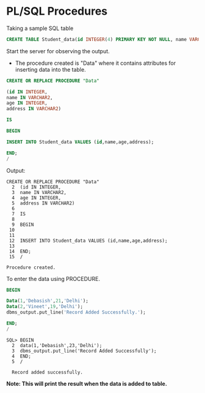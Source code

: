 # PL/SQL Procedures

Taking a sample SQL table

```sql
CREATE TABLE Student_data(id INTEGER(4) PRIMARY KEY NOT NULL, name VARCHAR2(10) NOT NULL, age INTEGER(2) NOT NULL,address VARCHAR2(10) NOT NULL);
```

Start the server for observing the output.

- The procedure created is "Data" where it contains attributes for inserting data into the table.

```sql
CREATE OR REPLACE PROCEDURE "Data"

(id IN INTEGER,
name IN VARCHAR2,
age IN INTEGER,
address IN VARCHAR2)

IS 

BEGIN

INSERT INTO Student_data VALUES (id,name,age,address);

END;
/
```

Output:

```text
CREATE OR REPLACE PROCEDURE "Data"
  2  (id IN INTEGER,
  3  name IN VARCHAR2,
  4  age IN INTEGER,
  5  address IN VARCHAR2)
  6
  7  IS
  8
  9  BEGIN
 10
 11
 12  INSERT INTO Student_data VALUES (id,name,age,address);
 13
 14  END;
 15  /

Procedure created.
```

To enter the data using PROCEDURE.

```sql
BEGIN

Data(1,'Debasish',21,'Delhi');
Data(2,'Vineet',19,'Delhi');
dbms_output.put_line('Record Added Successfully.');

END;
/
```

```text
SQL> BEGIN
  2  data(1,'Debasish',23,'Delhi');
  3  dbms_output.put_line('Record Added Successfully');
  4  END;
  5  /

  Record added successfully.
```

**Note: This will print the result when the data is added to table.**

